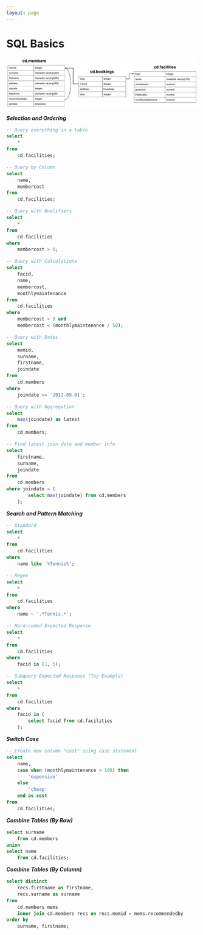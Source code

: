 ```yaml
---
layout: page
---
```


# SQL Basics

![Schema Vis](schema-horizontal.svg)

***Selection and Ordering***

```sql
-- Query everything in a table
select
	*
from
	cd.facilities;
```

```sql
-- Query by Column
select
	name,
	membercost
from
	cd.facilities;
```

```sql
-- Query with Qualifiers
select
	*
from
	cd.facilities
where 
	membercost > 0;
```

```sql
-- Query with Calculations
select
	facid,
	name,
	membercost,
	monthlymaintenance
from
	cd.facilities
where
	membercost > 0 and
	membercost < (monthlymaintenance / 50);
```

```sql
-- Query with Dates
select 
	memid,
	surname,
	firstname,
	joindate
from
	cd.members
where
	joindate >= '2012-09-01';
```

```sql
-- Query with Aggregation
select
	max(joindate) as latest
from
	cd.members;
```

```sql
-- Find latest join date and member info
select
	firstname,
	surname,
	joindate
from
	cd.members
where joindate = (
		select max(joindate) from cd.members
	); 
```

***Search and Pattern Matching***

```sql
-- Standard
select
	*
from
	cd.facilities
where
	name like '%Tennis%';
```

```sql
-- Regex
select
	*
from
	cd.facilities
where
	name ~ '.*Tennis.*';
```

```sql
-- Hard-coded Expected Response
select
	*
from
	cd.facilities
where
	facid in (1, 5);
```

```sql
-- Subquery Expected Response (Toy Example)
select
	* 
from
	cd.facilities
where
	facid in (
		select facid from cd.facilities
	);
```

***Switch Case***

```sql
-- Create new column "cost" using case statement
select
	name, 
	case when (monthlymaintenance > 100) then
		'expensive'
	else
		'cheap'
	end as cost
from
	cd.facilities;   
```

***Combine Tables (By Row)***

```sql
select surname 
	from cd.members
union
select name
	from cd.facilities;   
```

***Combine Tables (By Column)***

```sql
select distinct
	recs.firstname as firstname,
	recs.surname as surname
from 
	cd.members mems
	inner join cd.members recs on recs.memid = mems.recommendedby
order by
	surname, firstname;  
```